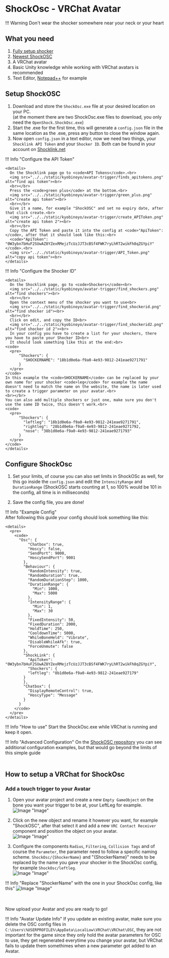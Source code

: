 # ShockOsc - VRChat Avatar

!!! Warning
    Don't wear the shocker somewhere near your neck or your heart  
    
## What you need

1. [Fully setup shocker](first-setup.md)
2. [Newest ShockOSC](https://github.com/OpenShock/ShockOsc/releases)
3. A VRChat avatar
4. Basic Unity knowledge while working with VRChat avatars is recommended
5. Text Editor, [Notepad++](https://notepad-plus-plus.org/) for example

## Setup ShockOSC
1. Download and store the ``ShockOsc.exe`` file at your desired location on your PC.  
   (at the moment there are two ShockOsc.exe files to download, you only need the ``OpenShock.ShockOsc.exe``)  
2. Start the .exe for the first time, this will generate a ``config.json`` file in the same location as the .exe, press any button to close the window again.
3. Now open ``config.json`` in a text editor, now we need two things, your ``Shocklink API Token`` and your ``Shocker ID``. Both can be found in your account on [Shocklink.net](https://shocklink.net/)

!!! Info "Configure the API Token"

    <details>
      On the Shocklink page go to <code>API Tokens</code>.<br>
      <img src="../../static/kyobinoyo/avatar-trigger/finds_apitokens.png" alt="find api token"><br>
      <br></br>
      Press the <code>green plus</code> at the bottom.<br>
      <img src="../../static/kyobinoyo/avatar-trigger/green_plus.png" alt="create api token"><br>
      <br></br>
      Give it a name, for example "ShockOSC" and set no expiry date, after that click create.<br>
      <img src="../../static/kyobinoyo/avatar-trigger/create_APIToken.png" alt="create api token 2"><br>
      <br></br>
      Copy the API Token and paste it into the config at <code>"ApiToken":</code>, after that it should look like this:<br>
      <code>"ApiToken": "0W3ybn7bHuF2SUwAZ8YZexRMejzTcUzJJT3cBSf4FWK7ryLhRT2wikFh8qZGYpiY"</code>.<br>
      <img src="../../static/kyobinoyo/avatar-trigger/API_Token.png" alt="copy api token"><br>
    </details>


!!! Info "Configure the Shocker ID"

    <details>
      On the Shocklink page, go to <code>Shockers</code><br>
      <img src="../../static/kyobinoyo/avatar-trigger/find_shockers.png" alt="find shockers"><br>
      <br></br>
      Open the context menu of the shocker you want to use<br>
      <img src="../../static/kyobinoyo/avatar-trigger/find_shockerid.png" alt="find shocker id"><br>
      <br></br>
      Click on edit, and copy the ID<br>
      <img src="../../static/kyobinoyo/avatar-trigger/find_shockerid2.png" alt="find shocker id 2"><br>
      In your config you have to create a list for your shockers, there you have to paste your Shocker ID<br>
      It should look something like this at the end:<br>
    <code>
      <pre>
          "Shockers": {
            "SHOCKERNAME": "18b1d0e6a-f9a0-4e93-9812-241eae9271791"
          }
      </pre>
    </code>
    In this example the <code>SHOCKERNAME</code> can be replaced by your own name for your shocker <code>leg</code> for example the name doesn't need to match the name on the website, the name is later used to create a trigger parameter on your avatar.<br>
    <br></br>
    You can also add multiple shockers or just one, make sure you don't use the same ID twice, this doesn't work.<br>
    <code>
      <pre>
          "Shockers": {
            "leftleg": "18b1d0e6a-f9a0-4e93-9812-241eae9271791", 
            "rightleg": "28b1d0e6a-f9a0-4e93-9812-241eae9271792,
            "nose": "38b1d0e6a-f9a0-4e93-9812-241eae9271793"
          }
      </pre>
    </code>
    </details>

## Configure ShockOsc
1. Set your limits, of course you can also set limits in ShockOSc as well, for this go inside the ``config.json`` and edit the ``IntensityRange`` and ``DurationRange`` (ShockOSC starts counting at 1, so 100% would be 101 in the config, all time is in milliseconds)  
  
2. Save the config file, you are done!

!!! Info "Example Config"  
    After following this guide your config should look something like this:  

    <details>
      <pre>
        <code>
          "Osc": {
              "Chatbox": true,
              "Hoscy": false,
              "SendPort": 9000,
              "HoscySendPort": 9001
            },
            "Behaviour": {
              "RandomIntensity": true,
              "RandomDuration": true,
              "RandomDurationStep": 1000,
              "DurationRange": {
                "Min": 1000,
                "Max": 5000
              },
              "IntensityRange": {
                "Min": 1,
                "Max": 30
              },
              "FixedIntensity": 50,
              "FixedDuration": 2000,
              "HoldTime": 250,
              "CooldownTime": 5000,
              "WhileBoneHeld": "Vibrate",
              "DisableWhileAfk": true,
              "ForceUnmute": false
            },
            "ShockLink": {
              "ApiToken": "0W3ybn7bHuF2SUwAZ8YZexRMejzTcUzJJT3cBSf4FWK7ryLhRT2wikFh8qZGYpiY",
              "Shockers": {
              "leftleg": "8b1d0e6a-f9a0-4e93-9812-241eae927179"
            }
            },
            "Chatbox": {
              "DisplayRemoteControl": true,
              "HoscyType": "Message"
            }
          }
        </code>
      </pre>
    </details>

!!! Info "How to use"
    Start the ShockOsc.exe while VRChat is running and keep it open.

!!! Info "Advanced Configuration"
    On the [ShockOSC repository](https://github.com/OpenShock/ShockOsc) you can see additional configuration examples, but that would go beyond the limits of this simple guide
<br></br>

<!---Avatar Setup--->
## How to setup a VRChat for ShockOsc 
### Add a touch trigger to your Avatar
1. Open your avatar project and create a new ``Empty GameObject`` on the bone you want your trigger to be at, your LeftLeg for example.  
![Image "Image"](../static/kyobinoyo/avatar-trigger/create_trigger.png)  

2. Click on the new object and rename it however you want, for example "ShockOSC", after that select it and add a new ``VRC Contact Receiver`` component and position the object on your avatar.  
![Image "Image"](../static/kyobinoyo/avatar-trigger/example_position.png)  

3. Configure the components ``Radius``, ``Filtering``, ``Collision Tags`` and of course the ``Parameter``, the parameter need to follow a specific naming scheme. ``ShockOsc/{ShockerName}`` and "{ShockerName}" needs to be replaced by the name you gave your shocker in the ShockOsc config, for example ``ShockOsc/leftleg``.  
![Image "Image"](../static/kyobinoyo/avatar-trigger/example_settings2.png)

!!! Info "Replace "ShockerName" with the one in your ShockOsc config, like this"
    ![Image "Image"](../static/kyobinoyo/avatar-trigger/example_settings3.png)  

<br></br>
Now upload your Avatar and you are ready to go!
  
!!! Info "Avatar Update Info"
    If you update an existing avatar, make sure you delete the OSC config files in ``C:\Users\%USERPROFILE%\AppData\LocalLow\VRChat\VRChat\OSC``, they are not important for the game since they only hold the avatar parameters for OSC to use, they get regenerated everytime you change your avatar, but VRChat fails to update them somethimes when a new parameter got added to an Avatar. 

<!--
## List of available ShockOSC parameters
### Avatar Dynamic Parameters  

``ShockOsc/{ShockerName}`` (bool)  
<details>
  when set to <b>true</b> and held, will trigger a normal shock in ShockOSC
</details>  
  
``ShockOsc/{ShockerName}_Stretch`` (float)  
<details>
  can be used to control the shock strenght  
  (ex. stretch a bone to 50% and let go to shock someone for 50%)
</details>  

``ShockOsc/{ShockerName}_IsGrabbed`` (bool)   
<details>
  mainly used  to indicate that a physbone is grabbed
</details>
  
``ShockOsc/{ShockerName}_IShock``  (bool) 
<details>
  if set to <b>true</b> will shock immideatly without holding the trigger first  
</details>
<br></br>

### Visual Parameters
``ShockOsc/{ShockerName}_Active`` (bool)
<details>
  can be used to display an active shock on your avatar (when the shocker is active, ShockOSC will set this to <b>true</b> if not it will be <b>false</b>)
</details>  

``ShockOsc/{ShockerName}_Cooldown`` (bool)
<details>
  can be used to read out if the shocker is on cooldown  
</details>  

``ShockOsc/{ShockerName}_CooldownPercentage`` (float)
<details>
  can be used to show how for long the cooldown is active
</details>
    
``ShockOsc/{ShockerName}_Intensity``  (float)
<details>
  represents how close the shock was to maximum intensity from <b>IntensityRange</b>
</details>
<br></br>

### Dummy Shockers  
``_All``
<details>
  can be used in place of a shocker name, <b>represents all</b> shockers configured in the ShockOSC config.  
  (ex: if <b>ShockOsc/_All</b> is set to <b>true</b> on you Avatar, every shocker configured in ShockOSC will be triggered at the same time)
</details>
  
``_Any``
<details>
  can be used in place of a shocker name, <b>represents any</b> shocker configured in the ShockOSC config.  
  (ex: if at least one of your shockers are currently shocking <b>ShockOsc/_Any_Active</b> will be <b>true</b>)
</details>  
<br></br>

### Config Parameters  
``ShockOsc/_Config/Paused`` (bool)
<details>
  As long as it is <b>true</b>, will pause all ShockOSC activity, shockers will still receive web commands.
</details>
<br></br>
-->
